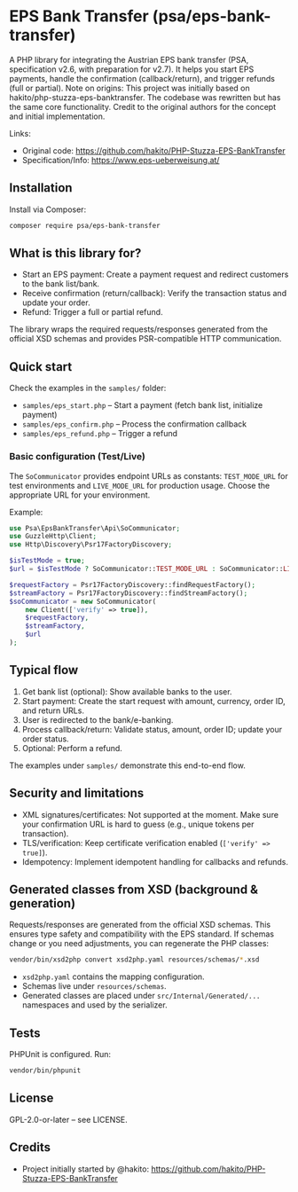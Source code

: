 # EPS Bank Transfer (psa/eps-bank-transfer)

A PHP library for integrating the Austrian EPS bank transfer (PSA, specification v2.6, with preparation for v2.7). It
helps you start EPS payments, handle the confirmation (callback/return), and trigger refunds (full or partial).
Note on origins: This project was initially based on hakito/php-stuzza-eps-banktransfer. The codebase was rewritten but
has the same core functionality. Credit to the original authors for the concept and initial implementation.

Links:
- Original code: https://github.com/hakito/PHP-Stuzza-EPS-BankTransfer
- Specification/Info: https://www.eps-ueberweisung.at/

## Installation

Install via Composer:

```sh
composer require psa/eps-bank-transfer
```

## What is this library for?

- Start an EPS payment: Create a payment request and redirect customers to the bank list/bank.
- Receive confirmation (return/callback): Verify the transaction status and update your order.
- Refund: Trigger a full or partial refund.

The library wraps the required requests/responses generated from the official XSD schemas and provides PSR-compatible HTTP communication.

## Quick start

Check the examples in the `samples/` folder:
- `samples/eps_start.php` – Start a payment (fetch bank list, initialize payment)
- `samples/eps_confirm.php` – Process the confirmation callback
- `samples/eps_refund.php` – Trigger a refund

### Basic configuration (Test/Live)

The `SoCommunicator` provides endpoint URLs as constants: `TEST_MODE_URL` for test environments and
`LIVE_MODE_URL` for production usage. Choose the appropriate URL for your environment.

Example:
```php
use Psa\EpsBankTransfer\Api\SoCommunicator;
use GuzzleHttp\Client;
use Http\Discovery\Psr17FactoryDiscovery;

$isTestMode = true;
$url = $isTestMode ? SoCommunicator::TEST_MODE_URL : SoCommunicator::LIVE_MODE_URL;

$requestFactory = Psr17FactoryDiscovery::findRequestFactory();
$streamFactory = Psr17FactoryDiscovery::findStreamFactory();
$soCommunicator = new SoCommunicator(
    new Client(['verify' => true]),
    $requestFactory,
    $streamFactory,
    $url
);
```

## Typical flow

1. Get bank list (optional): Show available banks to the user.
2. Start payment: Create the start request with amount, currency, order ID, and return URLs.
3. User is redirected to the bank/e-banking.
4. Process callback/return: Validate status, amount, order ID; update your order status.
5. Optional: Perform a refund.

The examples under `samples/` demonstrate this end-to-end flow.

## Security and limitations

- XML signatures/certificates: Not supported at the moment. Make sure your confirmation URL is hard to guess (e.g., unique tokens per transaction).
- TLS/verification: Keep certificate verification enabled (`['verify' => true]`).
- Idempotency: Implement idempotent handling for callbacks and refunds.

## Generated classes from XSD (background & generation)

Requests/responses are generated from the official XSD schemas. This ensures type safety and compatibility with the EPS standard. If schemas change or you need adjustments, you can regenerate the PHP classes:

```sh
vendor/bin/xsd2php convert xsd2php.yaml resources/schemas/*.xsd
```

- `xsd2php.yaml` contains the mapping configuration.
- Schemas live under `resources/schemas`.
- Generated classes are placed under `src/Internal/Generated/...` namespaces and used by the serializer.

## Tests

PHPUnit is configured. Run:

```sh
vendor/bin/phpunit
```

## License

GPL-2.0-or-later – see LICENSE.

## Credits

- Project initially started by @hakito: https://github.com/hakito/PHP-Stuzza-EPS-BankTransfer